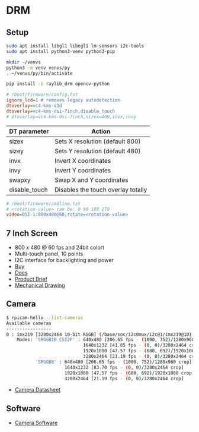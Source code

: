 # DRM

## Setup

```bash
sudo apt install libgl1 libegl1 lm-sensors i2c-tools
sudo apt install python3-venv python3-pip
```

```bash
mkdir ~/venvs
python3 -m venv venvs/py
. ~/venvs/py/bin/activate

pip install -U raylib_drm opencv-python
```

```ini
# /boot/firmware/config.txt
ignore_lcd=1 # removes legacy autodetection
dtoverlay=vc4-kms-v3d
dtoverlay=vc4-kms-dsi-7inch,disable_touch
# dtoverlay=vc4-kms-dsi-7inch,sizex=400,invx,invy
```

| DT parameter  | Action
|---------------|-----------------------------
| sizex         | Sets X resolution (default 800)
| sizey         | Sets Y resolution (default 480)
| invx          | Invert X coordinates
| invy          | Invert Y coordinates
| swapxy        | Swap X and Y coordinates
| disable_touch | Disables the touch overlay totally

```ini
# /boot/firmware/cmdline.txt 
# <rotation-value> can be: 0 90 180 270
video=DSI-1:800x480@60,rotate=<rotation-value>
```

## 7 Inch Screen

- 800 x 480 @ 60 fps and 24bit colort
- Multi-touch panel, 10 points
- I2C interface for backlighting and power
- [Buy](https://www.raspberrypi.com/products/raspberry-pi-touch-display/)
- [Docs](https://www.raspberrypi.com/documentation/accessories/display.html)
- [Product Brief](https://datasheets.raspberrypi.com/display/7-inch-display-product-brief.pdf)
- [Mechanical Drawing](https://datasheets.raspberrypi.com/display/7-inch-display-mechanical-drawing.pdf)

## Camera

```bash
$ rpicam-hello --list-cameras
Available cameras
-----------------
0 : imx219 [3280x2464 10-bit RGGB] (/base/soc/i2c0mux/i2c@1/imx219@10)
    Modes: 'SRGGB10_CSI2P' : 640x480 [206.65 fps - (1000, 752)/1280x960 crop]
                             1640x1232 [41.85 fps - (0, 0)/3280x2464 crop]
                             1920x1080 [47.57 fps - (680, 692)/1920x1080 crop]
                             3280x2464 [21.19 fps - (0, 0)/3280x2464 crop]
           'SRGGB8' : 640x480 [206.65 fps - (1000, 752)/1280x960 crop]
                      1640x1232 [83.70 fps - (0, 0)/3280x2464 crop]
                      1920x1080 [47.57 fps - (680, 692)/1920x1080 crop]
                      3280x2464 [21.19 fps - (0, 0)/3280x2464 crop]
```

- [Camera Datasheet](https://datasheets.raspberrypi.com/camera/picamera2-manual.pdf)

## Software

- [Camera Software](https://www.raspberrypi.com/documentation/computers/camera_software.html)